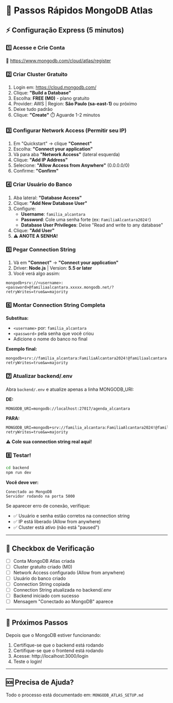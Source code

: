 # 🚀 Passos Rápidos MongoDB Atlas

## ⚡ Configuração Express (5 minutos)

### 1️⃣ Acesse e Crie Conta
🔗 https://www.mongodb.com/cloud/atlas/register

### 2️⃣ Criar Cluster Gratuito
1. Login em: https://cloud.mongodb.com/
2. Clique: **"Build a Database"**
3. Escolha: **FREE (M0)** - plano gratuito
4. Provider: AWS | Region: **São Paulo (sa-east-1)** ou próximo
5. Deixe tudo padrão
6. Clique: **"Create"**
⏱️ Aguarde 1-2 minutos

### 3️⃣ Configurar Network Access (Permitir seu IP)
1. Em "Quickstart" → clique **"Connect"**
2. Escolha: **"Connect your application"**
3. Vá para aba **"Network Access"** (lateral esquerda)
4. Clique: **"Add IP Address"**
5. Selecione: **"Allow Access from Anywhere"** (0.0.0.0/0)
6. Confirme: **"Confirm"**

### 4️⃣ Criar Usuário do Banco
1. Aba lateral: **"Database Access"**
2. Clique: **"Add New Database User"**
3. Configure:
   - **Username**: `familia_alcantara`
   - **Password**: Cole uma senha forte (ex: `FamiliaAlcantara2024!`)
   - **Database User Privileges**: Deixe "Read and write to any database"
4. Clique: **"Add User"**
5. **⚠️ ANOTE A SENHA!**

### 5️⃣ Pegar Connection String
1. Vá em **"Connect"** → **"Connect your application"**
2. Driver: **Node.js** | Version: **5.5 or later**
3. Você verá algo assim:
```
mongodb+srv://<username>:<password>@familiaalcantara.xxxxx.mongodb.net/?retryWrites=true&w=majority
```

### 6️⃣ Montar Connection String Completa

**Substitua:**
- `<username>` por: `familia_alcantara`
- `<password>` pela senha que você criou
- Adicione o nome do banco no final

**Exemplo final:**
```
mongodb+srv://familia_alcantara:FamiliaAlcantara2024!@familiaalcantara.xxxxx.mongodb.net/agenda_alcantara?retryWrites=true&w=majority
```

### 7️⃣ Atualizar backend/.env

Abra `backend/.env` e atualize apenas a linha MONGODB_URI:

**DE:**
```env
MONGODB_URI=mongodb://localhost:27017/agenda_alcantara
```

**PARA:**
```env
MONGODB_URI=mongodb+srv://familia_alcantara:FamiliaAlcantara2024!@familiaalcantara.xxxxx.mongodb.net/agenda_alcantara?retryWrites=true&w=majority
```

⚠️ **Cole sua connection string real aqui!**

### 8️⃣ Testar!

```bash
cd backend
npm run dev
```

**Você deve ver:**
```
Conectado ao MongoDB
Servidor rodando na porta 5000
```

Se aparecer erro de conexão, verifique:
- ✅ Usuário e senha estão corretos na connection string
- ✅ IP está liberado (Allow from anywhere)
- ✅ Cluster está ativo (não está "paused")

---

## 🎯 Checkbox de Verificação

- [ ] Conta MongoDB Atlas criada
- [ ] Cluster gratuito criado (M0)
- [ ] Network Access configurado (Allow from anywhere)
- [ ] Usuário do banco criado
- [ ] Connection String copiada
- [ ] Connection String atualizada no backend/.env
- [ ] Backend iniciado com sucesso
- [ ] Mensagem "Conectado ao MongoDB" aparece

---

## 📱 Próximos Passos

Depois que o MongoDB estiver funcionando:

1. Certifique-se que o backend está rodando
2. Certifique-se que o frontend está rodando
3. Acesse: http://localhost:3000/login
4. Teste o login!

---

## 🆘 Precisa de Ajuda?

Todo o processo está documentado em: `MONGODB_ATLAS_SETUP.md`

